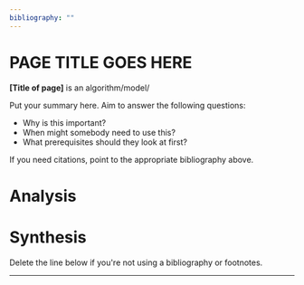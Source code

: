 ```yaml
---
bibliography: ""
---
```


# PAGE TITLE GOES HERE

**[Title of page]** is an algorithm/model/

Put your summary here. Aim to answer the following questions:

* Why is this important?
* When might somebody need to use this?
* What prerequisites should they look at first?

If you need citations, point to the appropriate bibliography above. 


# Analysis

# Synthesis

Delete the line below if you're not using a bibliography or footnotes.

---